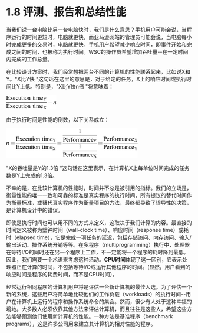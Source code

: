 # 1.8 评测、报告和总结性能

当我们说一台电脑比另一台电脑快时，我们是什么意思？手机用户可能会说，当程序运行的时间更短时，电脑就更快，而亚马逊网站的管理员可能会说，当电脑每小时完成更多的交易时，电脑就更快。手机用户希望减少响应时间，即事件开始和完成之间的时间，也被称为执行时间。WSC的操作员希望增加吞吐量--在一定时间内完成的工作总量。

在比较设计方案时，我们经常想把两台不同的计算机的性能联系起来，比如说X和Y。"X比Y快 "这句话在这里的意思是，对于给定的任务，X上的响应时间或执行时间比Y上低。特别是，"X比Y快n倍 "将意味着：

![](../../.gitbook/assets/NeatReader-1656324054606.png)

由于执行时间是性能的倒数，以下关系成立：

![](../../.gitbook/assets/NeatReader-1656324098695.png)

"X的吞吐量是Y的1.3倍 "这句话在这里表示，在计算机X上每单位时间完成的任务数是Y上完成的1.3倍。

不幸的是，在比较计算机的性能时，时间并不总是被引用的指标。我们的立场是，衡量性能的唯一一致和可靠的标准是真实程序的执行时间，所有提议的替代时间作为衡量标准，或替代真实程序作为衡量项目的方法，最终都导致了误导性的决策，是计算机设计中的错误。

即使是执行时间也可以用不同的方式来定义，这取决于我们计算的内容。最直接的时间定义被称为壁钟时间（wall-clock time）、响应时间（response time）或耗时（elapsed time），它是完成一项任务的延迟，包括存储访问、内存访问、输入/输出活动、操作系统开销等等。在多程序（multiprogramming）执行中，处理器在等待I/O的同时还在另一个程序上工作，不一定能将一个程序的耗时降到最低。因此，我们需要一个术语来考虑这种活动。**CPU时间**体现了这一区别，它表示处理器正在计算的时间，不包括等待I/O或运行其他程序的时间。(显然，用户看到的响应时间是程序的耗费时间，而不是CPU时间）。

经常运行相同程序的计算机用户将是评估一台新计算机的最佳人选。为了评估一个新的系统，这些用户将简单地比较他们的工作负载（workloads）的执行时间--用户在计算机上运行的程序和操作系统命令的集合。然而，很少有人处于这种幸福的境地。大多数人必须依靠其他方法来评估计算机，而且往往是这些人，希望这些方法能够预测他们使用新计算机的性能。一种方法是基准程序（benchmark programs），这是许多公司用来建立其计算机的相对性能的程序。
